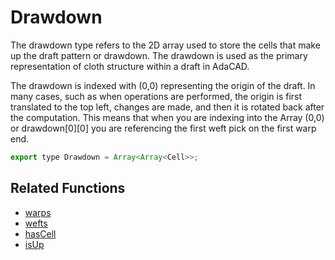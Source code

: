 # Drawdown

The drawdown type refers to the 2D array used to store the cells that make up the draft pattern or drawdown. The drawdown is used as the primary representation of cloth structure within a draft in AdaCAD. 

The drawdown is indexed with (0,0) representing the origin of the draft. In many cases, such as when operations are performed, the origin is first translated to the top left, changes are made, and then it is rotated back after the computation. This means that when you are indexing into the Array (0,0) or drawdown[0][0] you are referencing the first weft pick on the first warp end. 


```jsx title="src/app/core/model/datatypes.js"
export type Drawdown = Array<Array<Cell>>;

```

## Related Functions

- [warps](warps)
- [wefts](wefts)
- [hasCell](hasCell)
- [isUp](isUp)